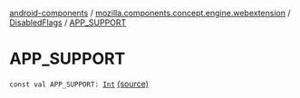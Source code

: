 [android-components](../../index.md) / [mozilla.components.concept.engine.webextension](../index.md) / [DisabledFlags](index.md) / [APP_SUPPORT](./-a-p-p_-s-u-p-p-o-r-t.md)

# APP_SUPPORT

`const val APP_SUPPORT: `[`Int`](https://kotlinlang.org/api/latest/jvm/stdlib/kotlin/-int/index.html) [(source)](https://github.com/mozilla-mobile/android-components/blob/master/components/concept/engine/src/main/java/mozilla/components/concept/engine/webextension/WebExtension.kt#L346)